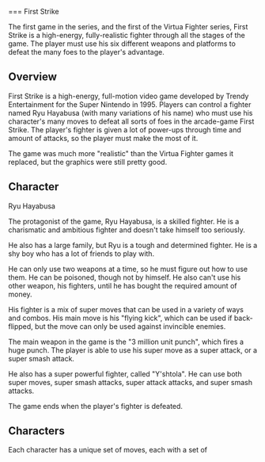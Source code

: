 
===
First Strike

The first game in the series, and the first of the Virtua Fighter series, First Strike is a high-energy, fully-realistic fighter through all the stages of the game. The player must use his six different weapons and platforms to defeat the many foes to the player's advantage.

## Overview

First Strike is a high-energy, full-motion video game developed by Trendy Entertainment for the Super Nintendo in 1995. Players can control a fighter named Ryu Hayabusa (with many variations of his name) who must use his character's many moves to defeat all sorts of foes in the arcade-game First Strike. The player's fighter is given a lot of power-ups through time and amount of attacks, so the player must make the most of it.

The game was much more "realistic" than the Virtua Fighter games it replaced, but the graphics were still pretty good.  

## Character 

Ryu Hayabusa

The protagonist of the game, Ryu Hayabusa, is a skilled fighter. He is a charismatic and ambitious fighter and doesn't take himself too seriously. 

He also has a large family, but Ryu is a tough and determined fighter. He is a shy boy who has a lot of friends to play with.  

He can only use two weapons at a time, so he must figure out how to use them. He can be poisoned, though not by himself. He also can't use his other weapon, his fighters, until he has bought the required amount of money.

His fighter is a mix of super moves that can be used in a variety of ways and combos. His main move is his "flying kick", which can be used if back-flipped, but the move can only be used against invincible enemies.

The main weapon in the game is the "3 million unit punch", which fires a huge punch. The player is able to use his super move as a super attack, or a super smash attack.

He also has a super powerful fighter, called "Y'shtola". He can use both super moves, super smash attacks, super attack attacks, and super smash attacks.   

The game ends when the player's fighter is defeated.  
  

## Characters

Each character has a unique set of moves, each with a set of
